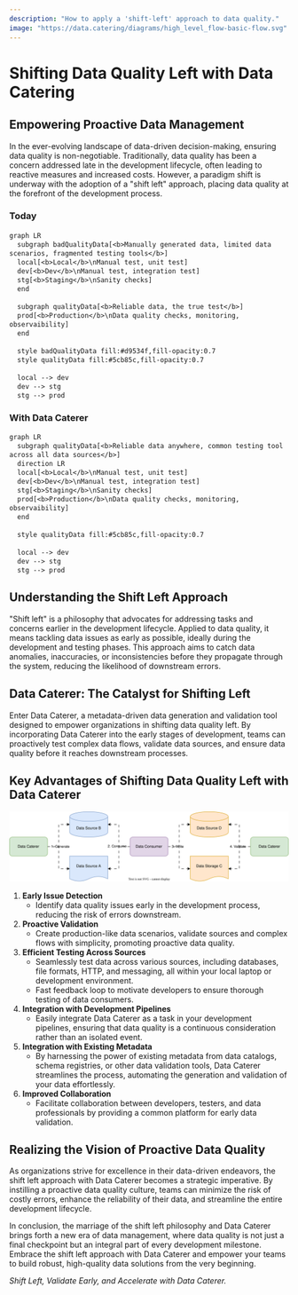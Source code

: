 ```yaml
---
description: "How to apply a 'shift-left' approach to data quality."
image: "https://data.catering/diagrams/high_level_flow-basic-flow.svg"
---
```


# Shifting Data Quality Left with Data Catering

## Empowering Proactive Data Management

In the ever-evolving landscape of data-driven decision-making, ensuring data quality is non-negotiable. Traditionally,
data quality has been a concern addressed late in the development lifecycle, often leading to reactive measures and
increased costs. However, a paradigm shift is underway with the adoption of a "shift left" approach, placing data
quality at the forefront of the development process.

### Today

``` mermaid
graph LR
  subgraph badQualityData[<b>Manually generated data, limited data scenarios, fragmented testing tools</b>]
  local[<b>Local</b>\nManual test, unit test]
  dev[<b>Dev</b>\nManual test, integration test]
  stg[<b>Staging</b>\nSanity checks]
  end
  
  subgraph qualityData[<b>Reliable data, the true test</b>]
  prod[<b>Production</b>\nData quality checks, monitoring, observaibility]
  end
  
  style badQualityData fill:#d9534f,fill-opacity:0.7
  style qualityData fill:#5cb85c,fill-opacity:0.7
  
  local --> dev
  dev --> stg
  stg --> prod
```

### With Data Caterer


``` mermaid
graph LR
  subgraph qualityData[<b>Reliable data anywhere, common testing tool across all data sources</b>]
  direction LR
  local[<b>Local</b>\nManual test, unit test]
  dev[<b>Dev</b>\nManual test, integration test]
  stg[<b>Staging</b>\nSanity checks]
  prod[<b>Production</b>\nData quality checks, monitoring, observaibility]
  end
  
  style qualityData fill:#5cb85c,fill-opacity:0.7
  
  local --> dev
  dev --> stg
  stg --> prod
```

## Understanding the Shift Left Approach

"Shift left" is a philosophy that advocates for addressing tasks and concerns earlier in the development lifecycle.
Applied to data quality, it means tackling data issues as early as possible, ideally during the development and testing
phases. This approach aims to catch data anomalies, inaccuracies, or inconsistencies before they propagate through the
system, reducing the likelihood of downstream errors.

## Data Caterer: The Catalyst for Shifting Left

Enter Data Caterer, a metadata-driven data generation and validation tool designed to empower organizations in shifting
data quality left. By incorporating Data Caterer into the early stages of development, teams can proactively test
complex data flows, validate data sources, and ensure data quality before it reaches downstream processes.

## Key Advantages of Shifting Data Quality Left with Data Caterer

![Data Caterer generate and validate data flows](../../diagrams/high_level_flow-basic-flow.svg)

1. **Early Issue Detection**
    - Identify data quality issues early in the development process, reducing the risk of errors downstream.
2. **Proactive Validation**
    - Create production-like data scenarios, validate sources and complex flows with simplicity, promoting proactive 
      data quality.
3. **Efficient Testing Across Sources**
    - Seamlessly test data across various sources, including databases, file formats, HTTP, and messaging, all within 
      your local laptop or development environment.
    - Fast feedback loop to motivate developers to ensure thorough testing of data consumers.
4. **Integration with Development Pipelines**
    - Easily integrate Data Caterer as a task in your development pipelines, ensuring that data quality is a continuous 
      consideration rather than an isolated event.
5. **Integration with Existing Metadata**
    - By harnessing the power of existing metadata from data catalogs, schema registries, or other data validation tools,
      Data Caterer streamlines the process, automating the generation and validation of your data effortlessly.
6. **Improved Collaboration**
    - Facilitate collaboration between developers, testers, and data professionals by providing a common platform for
      early data validation.

## Realizing the Vision of Proactive Data Quality

As organizations strive for excellence in their data-driven endeavors, the shift left approach with Data Caterer
becomes a strategic imperative. By instilling a proactive data quality culture, teams can minimize the risk of costly
errors, enhance the reliability of their data, and streamline the entire development lifecycle.

In conclusion, the marriage of the shift left philosophy and Data Caterer brings forth a new era of data management,
where data quality is not just a final checkpoint but an integral part of every development milestone. Embrace the shift
left approach with Data Caterer and empower your teams to build robust, high-quality data solutions from the very
beginning.

*Shift Left, Validate Early, and Accelerate with Data Caterer.*
